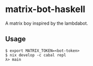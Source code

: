 # matrix-bot-haskell

A matrix boy inspired by the lambdabot.

## Usage

```Shell
$ export MATRIX_TOKEN=<bot-token>
$ nix develop -c cabal repl
λ> main
```
